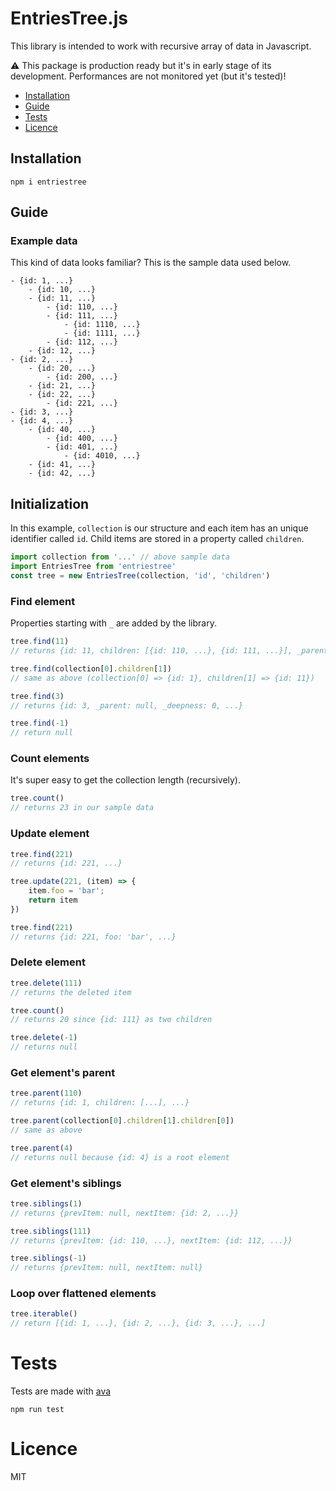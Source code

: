 # EntriesTree.js

This library is intended to work with recursive array of data in Javascript.

⚠️ This package is production ready but it's in early stage of its development. Performances are not monitored yet (but it's tested)! 

- [Installation](#installation)
- [Guide](#guide)
- [Tests](#tests)
- [Licence](#licence)

## Installation

`npm i entriestree`

## Guide

### Example data

This kind of data looks familiar? This is the sample data used below.

```
- {id: 1, ...}
	- {id: 10, ...}
	- {id: 11, ...}
		- {id: 110, ...}
		- {id: 111, ...}
			- {id: 1110, ...}
			- {id: 1111, ...}
		- {id: 112, ...}
	- {id: 12, ...}
- {id: 2, ...}
	- {id: 20, ...}
		- {id: 200, ...}
	- {id: 21, ...}
	- {id: 22, ...}
		- {id: 221, ...}
- {id: 3, ...}
- {id: 4, ...}
	- {id: 40, ...}
		- {id: 400, ...}
		- {id: 401, ...}
			- {id: 4010, ...}
	- {id: 41, ...}
	- {id: 42, ...}
```

## Initialization

In this example, `collection` is our structure and each item has an unique identifier called `id`. Child items are stored in a property called `children`.

```js
import collection from '...' // above sample data
import EntriesTree from 'entriestree'
const tree = new EntriesTree(collection, 'id', 'children')
```

### Find element

Properties starting with `_` are added by the library.

```js
tree.find(11)
// returns {id: 11, children: [{id: 110, ...}, {id: 111, ...}], _parent: 1, _deepness: 1}

tree.find(collection[0].children[1])
// same as above (collection[0] => {id: 1}, children[1] => {id: 11})

tree.find(3)
// returns {id: 3, _parent: null, _deepness: 0, ...}

tree.find(-1)
// return null
```

### Count elements

It's super easy to get the collection length (recursively).

```js
tree.count()
// returns 23 in our sample data
````

### Update element

```js
tree.find(221)
// returns {id: 221, ...}

tree.update(221, (item) => {
	item.foo = 'bar';
	return item
})

tree.find(221)
// returns {id: 221, foo: 'bar', ...}
```

### Delete element

```js
tree.delete(111)
// returns the deleted item

tree.count()
// returns 20 since {id: 111} as two children

tree.delete(-1)
// returns null
```

### Get element's parent

```js
tree.parent(110)
// returns {id: 1, children: [...], ...}

tree.parent(collection[0].children[1].children[0])
// same as above

tree.parent(4)
// returns null because {id: 4} is a root element
```

### Get element's siblings

```js
tree.siblings(1)
// returns {prevItem: null, nextItem: {id: 2, ...}}

tree.siblings(111)
// returns {prevItem: {id: 110, ...}, nextItem: {id: 112, ...}}

tree.siblings(-1)
// returns {prevItem: null, nextItem: null}
```

### Loop over flattened elements

```js
tree.iterable()
// return [{id: 1, ...}, {id: 2, ...}, {id: 3, ...}, ...]
```

# Tests

Tests are made with [ava](https://github.com/avajs/ava)

`npm run test`

# Licence

MIT

